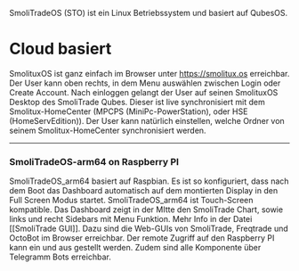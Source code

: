 
SmoliTradeOS (STO) ist ein Linux Betriebssystem und basiert auf QubesOS.

# Cloud basiert

SmolituxOS ist ganz einfach im Browser unter https://smolitux.os erreichbar. 
Der User kann oben rechts, in dem Menu auswählen zwischen Login oder Create Account.
Nach einloggen gelangt der User auf seinen SmolituxOS Desktop des SmoliTrade Qubes. Dieser ist live synchronisiert mit dem Smolitux-HomeCenter (MPCPS (MiniPc-PowerStation), oder HSE (HomeServEdition)). Der User kann natürlich einstellen, welche Ordner von seinem Smolitux-HomeCenter synchronisiert werden.

___

### SmoliTradeOS-arm64 on Raspberry PI 

SmoliTradeOS_arm64 basiert auf Raspbian. 
Es ist so konfiguriert, dass nach dem Boot das Dashboard automatisch auf dem montierten Display in den Full Screen Modus startet.
SmoliTradeOS_arm64 ist Touch-Screen kompatible.
Das Dashboard zeigt in der MItte den SmoliTrade Chart, sowie links und recht Sidebars mit Menu Funktion. 
Mehr Info in der Datei [[SmoliTrade GUI]].
Dazu sind die Web-GUIs von SmoliTrade, Freqtrade und OctoBot im Browser erreichbar. Der remote Zugriff auf den Raspberry PI kann ein und aus gestellt werden.
Zudem sind alle Komponente über Telegramm Bots erreichbar.


